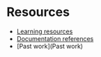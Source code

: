 # Resources

- [Learning resources](learning-resources.md)
- [Documentation references](doc-references__.md)
- [Past work](Past work)
